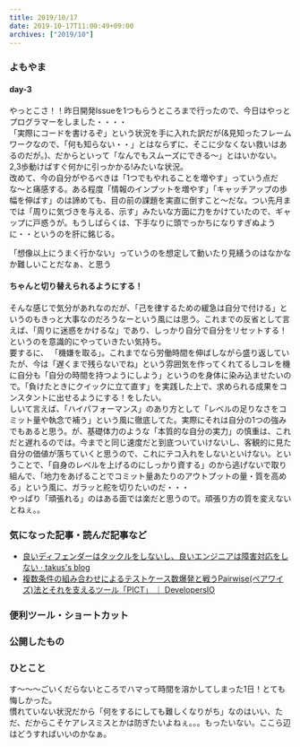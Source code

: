 ```yaml
---
title: 2019/10/17
date: 2019-10-17T11:00:49+09:00
archives: ["2019/10"]
---
```

### よもやま
#### day-3
やっとこさ！！昨日開発Issueを1つもらうところまで行ったので、今日はやっとプログラマーをしました・・・・  
「実際にコードを書けるぞ」という状況を手に入れた訳だが(&見知ったフレームワークなので、「何も知らない・・」とはならずに、そこに少なくない救いはあるのだが。)、だからといって「なんでもスムーズにできる〜」とはいかない。2,3歩動けばすぐ何かに引っかかる!みたいな状況。  
改めて、今の自分がやるべきは「1つでもやれることを増やす」っていう点だな〜と痛感する。ある程度「情報のインプットを増やす」「キャッチアップの歩幅を伸ばす」のは諦めても、目の前の課題を実直に倒すこと〜だな。つい先月までは「周りに気づきを与える、示す」みたいな方面に力をかけていたので、ギャップに戸惑うが。もうしばらくは、下手なりに頭でっかちになりすぎぬように・・というのを肝に銘じる。

「想像以上にうまく行かない」っていうのを想定して動いたり見繕うのはなかなか難しいことだなぁ、と思う

#### ちゃんと切り替えられるようにする！
そんな感じで気分があれなのだが、「己を律するための緩急は自分で付ける」というのもきっと大事なのだろうなーという風には思う。これまでの反省として言えば、「周りに迷惑をかけるな」であり、しっかり自分で自分をリセットする！というのを意識的にやっていきたい気持ち。  
要するに、  「機嫌を取る」。これまでなら労働時間を伸ばしながら盛り返していたが、今は「遅くまで残らないでね」という雰囲気を作ってくれてるしコレを機に自分も「自分の時間を持つようにしよう」というのを身体に染み込ませたいので。「負けたときにクイックに立て直す」を実践した上で、求められる成果をコンスタントに出せるようにする！をしたい。  
しいて言えば、「ハイパフォーマンス」のあり方として「レベルの足りなさをコミット量や執念で補う」という風に徹底してた。実際にそれは自分の1つの強みでもあると思う。が、基礎体力のような「本質的な自分の実力」の慎重は、これだと遅れるのでは。今までと同じ速度だと到底ついていけないし、客観的に見た自分の価値が落ちていくと思うので、これにテコ入れをしないといけない。ということで、「自身のレベルを上げるのにしっかり資する」のから逃げないで取り組んで、「地力をあげることでコミット量あたりのアウトプットの量・質を高める」という風に、ガラッと舵を切りたいのだ・・・  
やっぱり「頑張れる」のはある面では楽だと思うので。頑張り方の質を変えないとねぇ。。

### 気になった記事・読んだ記事など
* [良いディフェンダーはタックルをしないし、良いエンジニアは障害対応をしない · takus's blog](https://blog.takus.me/2015/11/08/the-numbers-game/)
* [複数条件の組み合わせによるテストケース数爆発と戦うPairwise\(ペアワイズ\)法とそれを支えるツール「PICT」 ｜ DevelopersIO](https://dev.classmethod.jp/testing/pairwise-testing-with-pict/)

### 便利ツール・ショートカット

### 公開したもの

### ひとこと
す〜〜〜ごいくだらないところでハマって時間を溶かしてしまった1日！とても悔しかった。  
慣れていない状況だから「何をするにしても難しくなりがち」なのはいい、ただ、だからこそケアレスミスとかは防ぎたいよねぇ。。。もったいない。ここら辺はどうすればいいのかなぁ。